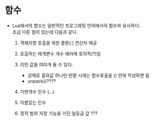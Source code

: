# 함수

- Lua에서의 함수는 일반적인 프로그래밍 언어에서의 함수와 유사하다.  
조금 다른 점이 있는데 다음과 같다.

	1. 객체지향 호출을 위한 콜론(:) 연산자 제공
	2. 호출하는 매개변수 개수 에러에 호의적(?)임
	3. 리턴 값을 여러개 둘 수 있다.
		- 강제로 결과값 하나만 반환 시에는 함수호출을 () 안에 작성하면 됨
		- unpack()????

	4. 가변개수 인수 (...)
	5. 이름있는 인수
	6. 정적 범위 지정 기능을 가진 일등급 값 ???


 